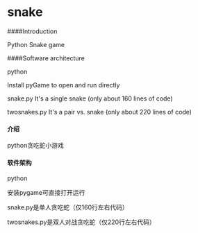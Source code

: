 # snake

####Introduction

Python Snake game

####Software architecture

python

Install pyGame to open and run directly

snake.py It's a single snake (only about 160 lines of code)

twosnakes.py It's a pair vs. snake (only about 220 lines of code)

#### 介绍
python贪吃蛇小游戏

#### 软件架构
python

安装pygame可直接打开运行

snake.py是单人贪吃蛇（仅160行左右代码）

twosnakes.py是双人对战贪吃蛇（仅220行左右代码）



